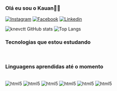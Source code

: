 
### Olá eu sou o Kauan👋🏻

[![Instagram](https://img.shields.io/badge/Instagram-E4405F?style=for-the-badge&logo=instagram&logoColor=white)](https://www.instagram.com/knevctt/)
[![Facebook](https://img.shields.io/badge/Facebook-1877F2?style=for-the-badge&logo=facebook&logoColor=white)](https://www.facebook.com/kauan.emanuelvancetamendes/)
[![Linkedin](https://img.shields.io/badge/LinkedIn-0077B5?style=for-the-badge&logo=linkedin&logoColor=white)](https://www.linkedin.com/in/knevctt)

![knevctt GitHub stats](https://github-readme-stats.vercel.app/api?username=knevctt&show_icons=true&theme=dracula)
![Top Langs](https://github-readme-stats.vercel.app/api/top-langs/?username=knevctt&langs_count=8)

### Tecnologias que estou estudando

<div style="display: inline_block"><br/>

</div>

### Linguagens aprendidas até o momento

<div style="display: inline_block"><br/>
    <img align="center" alt="html5" src="https://img.shields.io/badge/HTML-239120?style=for-the-badge&logo=html5&logoColor=white">
    <img align="center" alt="html5" src="https://img.shields.io/badge/HTML5-E34F26?style=for-the-badge&logo=html5&logoColor=white">
    <img align="center" alt="html5" src="https://img.shields.io/badge/CSS-239120?&style=for-the-badge&logo=css3&logoColor=white">
    <img align="center" alt="html5" src="https://img.shields.io/badge/JavaScript-F7DF1E?style=for-the-badge&logo=javascript&logoColor=black">
    <img align="center" alt="html5" src="https://img.shields.io/badge/C-00599C?style=for-the-badge&logo=c&logoColor=white">
    <img align="center" alt="html5" src="https://img.shields.io/badge/C%2B%2B-00599C?style=for-the-badge&logo=c%2B%2B&logoColor=white">
    </div>
